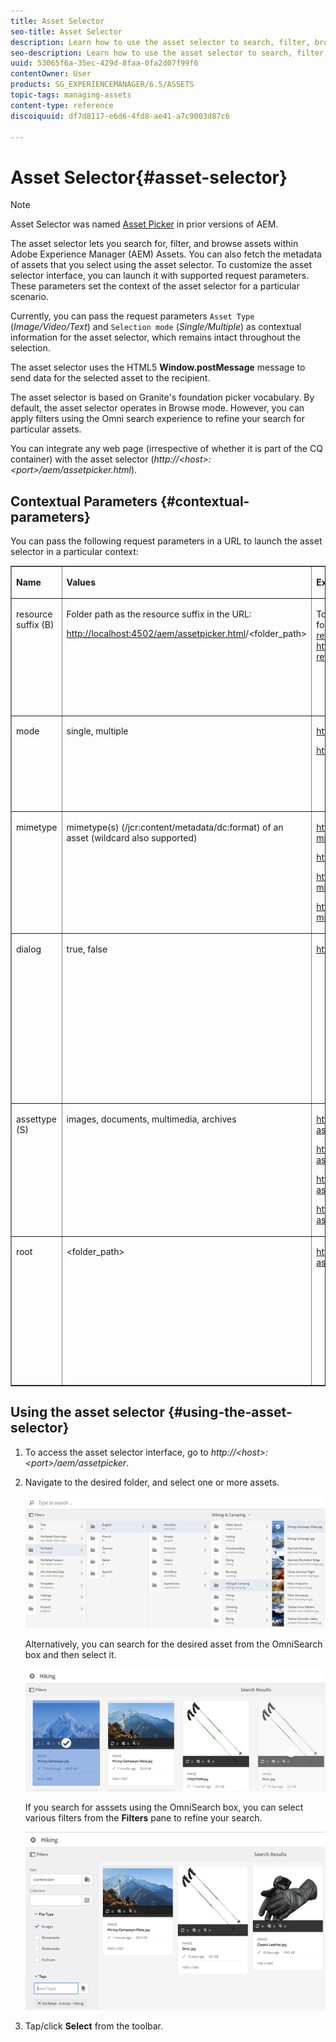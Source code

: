 ```yaml
---
title: Asset Selector
seo-title: Asset Selector
description: Learn how to use the asset selector to search, filter, browse, and fetch metadata for assets within Adobe Experience Manager (AEM) Assets. Also learn how to customize the asset selector interface.
seo-description: Learn how to use the asset selector to search, filter, browse, and fetch metadata for assets within Adobe Experience Manager (AEM) Assets. Also learn how to customize the asset selector interface.
uuid: 53065f6a-35ec-429d-8faa-0fa2d07f99f6
contentOwner: User
products: SG_EXPERIENCEMANAGER/6.5/ASSETS
topic-tags: managing-assets
content-type: reference
discoiquuid: df7d8117-e6d6-4fd8-ae41-a7c9003d87c6

---
```


# Asset Selector{#asset-selector}

>[!NOTE]
>
>Asset Selector was named [Asset Picker](https://helpx.adobe.com/experience-manager/6-2/assets/using/asset-picker.html) in prior versions of AEM.

The asset selector lets you search for, filter, and browse assets within Adobe Experience Manager (AEM) Assets. You can also fetch the metadata of assets that you select using the asset selector. To customize the asset selector interface, you can launch it with supported request parameters. These parameters set the context of the asset selector for a particular scenario.

Currently, you can pass the request parameters `Asset Type` (*Image/Video/Text*) and `Selection mode` (*Single/Multiple*) as contextual information for the asset selector, which remains intact throughout the selection.

The asset selector uses the HTML5 **Window.postMessage** message to send data for the selected asset to the recipient.

The asset selector is based on Granite's foundation picker vocabulary. By default, the asset selector operates in Browse mode. However, you can apply filters using the Omni search experience to refine your search for particular assets.

You can integrate any web page (irrespective of whether it is part of the CQ container) with the asset selector (*http://&lt;host&gt;:&lt;port&gt;/aem/assetpicker.html*).

## Contextual Parameters {#contextual-parameters}

You can pass the following request parameters in a URL to launch the asset selector in a particular context:

<table border="1" cellpadding="1" cellspacing="0" width="100%"> 
 <tbody> 
  <tr> 
   <td valign="top"><p><strong>Name</strong></p> </td> 
   <td valign="top"><p><strong>Values</strong></p> </td> 
   <td valign="top"><p><strong>Example</strong></p> </td> 
   <td valign="top"><p><strong>Purpose</strong></p> </td> 
  </tr> 
  <tr> 
   <td valign="top"><p>resource suffix (B)</p> </td> 
   <td valign="top"><p>Folder path as the resource suffix in the URL:</p> <p><a href="http://localhost:4502/aem/assetpicker.html?mimetype=*presentation&amp;mimetype=*png">http://localhost:4502/aem/assetpicker.html</a>/&lt;folder_path&gt;</p> </td> 
   <td valign="top"><p>To launch the asset selector with a particular folder selected, for example with the folder <a href="http://localhost:4502/aem/assetpicker.html/content/dam/we-retail/en/activities?assettype=images">/content/dam/we-retail/en/activities</a>, selected, the URL should be of the form: <a href="http://localhost:4502/aem/assetpicker.html/content/dam/we-retail/en/activities?assettype=images">http://localhost:4502/aem/assetpicker.html/content/dam/we-retail/en/activities?assettype=images</a></p> </td> 
   <td valign="top"><p>If you require a particular folder to be selected when the asset selector is launched, passed it as a resource suffix.</p> </td> 
  </tr> 
  <tr> 
   <td valign="top"><p>mode</p> </td> 
   <td valign="top"><p>single, multiple</p> </td> 
   <td valign="top"><p><a href="http://localhost:4502/aem/assetpicker.html?mode=multiple">http://localhost:4502/aem/assetpicker.html?mode=multiple</a></p> <p><a href="http://localhost:4502/aem/assetpicker.html?mode=single">http://localhost:4502/aem/assetpicker.html?mode=single</a></p> </td> 
   <td valign="top"><p>In multiple mode, you can select several assets simultaneously using the asset selector.</p> </td> 
  </tr> 
  <tr> 
   <td valign="top"><p>mimetype</p> </td> 
   <td valign="top"><p>mimetype(s) (/jcr:content/metadata/dc:format) of an asset (wildcard also supported)</p> </td> 
   <td valign="top"><p><a href="http://localhost:4502/aem/assetpicker.html?mimetype=image/png">http://localhost:4502/aem/assetpicker.html?mimetype=image/png</a></p> <p><a href="http://localhost:4502/aem/assetpicker.html?mimetype=*png">http://localhost:4502/aem/assetpicker.html?mimetype=*png</a></p> <p><a href="http://localhost:4502/aem/assetpicker.html?mimetype=*presentation">http://localhost:4502/aem/assetpicker.html?mimetype=*presentation</a></p> <p><a href="http://localhost:4502/aem/assetpicker.html?mimetype=*presentation&amp;mimetype=*png">http://localhost:4502/aem/assetpicker.html?mimetype=*presentation&amp;mimetype=*png</a></p> </td> 
   <td valign="top"><p>Use it to filter assets based on MIME type(s)</p> </td> 
  </tr> 
  <tr> 
   <td valign="top"><p>dialog</p> </td> 
   <td valign="top"><p>true, false</p> </td> 
   <td valign="top"><p><a href="http://localhost:4502/aem/assetpicker.html?dialog=true">http://localhost:4502/aem/assetpicker.html?dialog=true</a></p> </td> 
   <td valign="top"><p>Use these parameters to open the asset selector as <a href="https://helpx.adobe.com/experience-manager/6-5/sites/developing/using/reference-materials/granite-ui/api/jcr_root/libs/granite/ui/components/foundation/layouts/dialog/index.html" target="_blank">Granite Dialog</a>. This option is only applicable when you launch the asset selector through <a href="https://helpx.adobe.com/experience-manager/6-5/sites/developing/using/reference-materials/granite-ui/api/jcr_root/libs/granite/ui/components/coral/foundation/form/pathfield/index.html?highlight=pathfield" target="_blank">Granite Path Field</a>, and configure it as pickerSrc URL.</p> </td> 
  </tr> 
  <tr> 
   <td valign="top"><p>assettype (S)</p> </td> 
   <td valign="top"><p>images, documents, multimedia, archives</p> </td> 
   <td valign="top"><p><a href="http://localhost:4502/aem/assetpicker.html?assettype=images">http://localhost:4502/aem/assetpicker.html?assettype=images</a></p> <p><a href="http://localhost:4502/aem/assetpicker.html?assettype=documents">http://localhost:4502/aem/assetpicker.html?assettype=documents</a></p> <p><a href="http://localhost:4502/aem/assetpicker.html?assettype=multimedia">http://localhost:4502/aem/assetpicker.html?assettype=multimedia</a></p> <p><a href="http://localhost:4502/aem/assetpicker.html?assettype=archives">http://localhost:4502/aem/assetpicker.html?assettype=archives</a></p> </td> 
   <td valign="top"><p>Use this option to filter asset types based on the value passed.</p> </td> 
  </tr> 
  <tr> 
   <td valign="top"><p>root</p> </td> 
   <td valign="top"><p>&lt;folder_path&gt;</p> </td> 
   <td valign="top"><p><a href="http://localhost:4502/aem/assetpicker.html?assettype=images&amp;root=/content/dam/we-retail/en/activities">http://localhost:4502/aem/assetpicker.html?assettype=images&amp;root=/content/dam/we-retail/en/activities</a></p> </td> 
   <td valign="top"><p>Use this option to specify the root folder for the asset selector. In this case, the asset selector lets you select only child assets (direct/indirect) under the root folder.</p> </td> 
  </tr> 
 </tbody> 
</table>

## Using the asset selector {#using-the-asset-selector}

1. To access the asset selector interface, go to *http://&lt;host&gt;:&lt;port&gt;/aem/assetpicker*.
1. Navigate to the desired folder, and select one or more assets.

   ![](assets/chlimage_1-194.png)

   Alternatively, you can search for the desired asset from the OmniSearch box and then select it.

   ![](assets/chlimage_1-195.png)

   If you search for asssets using the OmniSearch box, you can select various filters from the **Filters** pane to refine your search.

   ![](assets/chlimage_1-196.png)

1. Tap/click **Select** from the toolbar.

